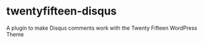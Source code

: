 # twentyfifteen-disqus
A plugin to make Disqus comments work with the Twenty Fifteen WordPress Theme
